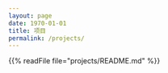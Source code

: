 ```yaml
---
layout: page
date: 1970-01-01
title: 项目
permalink: /projects/
---
```


{{% readFile file="projects/README.md" %}}

